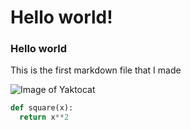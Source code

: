 # Hello world!
### Hello world

This is the first markdown file that I made

![Image of Yaktocat](https://octodex.github.com/images/yaktocat.png)

``` python
def square(x):
  return x**2
```
